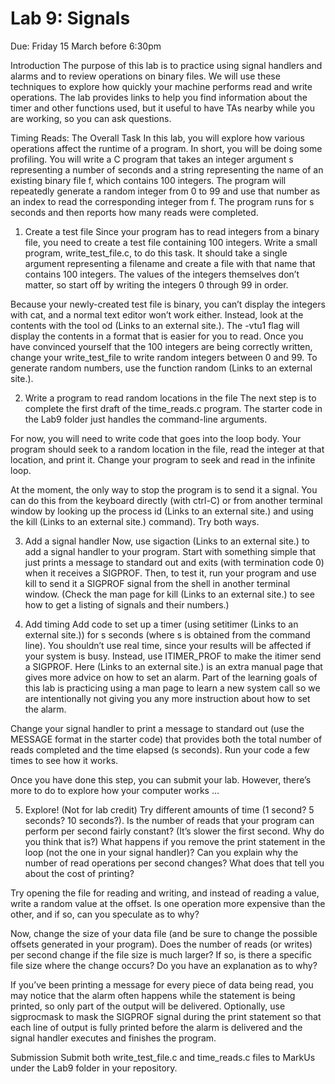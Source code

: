# Lab 9: Signals
Due: Friday 15 March before 6:30pm

Introduction
The purpose of this lab is to practice using signal handlers and alarms and to review operations on binary files. We will use these techniques to explore how quickly your machine performs read and write operations. The lab provides links to help you find information about the timer and other functions used, but it useful to have TAs nearby while you are working, so you can ask questions.

Timing Reads: The Overall Task
In this lab, you will explore how various operations affect the runtime of a program. In short, you will be doing some profiling. You will write a C program that takes an integer argument s representing a number of seconds and a string representing the name of an existing binary file f, which contains 100 integers. The program will repeatedly generate a random integer from 0 to 99 and use that number as an index to read the corresponding integer from f. The program runs for s seconds and then reports how many reads were completed.

1. Create a test file
Since your program has to read integers from a binary file, you need to create a test file containing 100 integers. Write a small program, write_test_file.c, to do this task. It should take a single argument representing a filename and create a file with that name that contains 100 integers. The values of the integers themselves don’t matter, so start off by writing the integers 0 through 99 in order.

Because your newly-created test file is binary, you can’t display the integers with cat, and a normal text editor won’t work either. Instead, look at the contents with the tool od (Links to an external site.). The -vtu1 flag will display the contents in a format that is easier for you to read. Once you have convinced yourself that the 100 integers are being correctly written, change your write_test_file to write random integers between 0 and 99. To generate random numbers, use the function random (Links to an external site.).

2. Write a program to read random locations in the file
The next step is to complete the first draft of the time_reads.c program. The starter code in the Lab9 folder just handles the command-line arguments.

For now, you will need to write code that goes into the loop body. Your program should seek to a random location in the file, read the integer at that location, and print it. Change your program to seek and read in the infinite loop.

At the moment, the only way to stop the program is to send it a signal. You can do this from the keyboard directly (with ctrl-C) or from another terminal window by looking up the process id (Links to an external site.) and using the kill (Links to an external site.) command). Try both ways.

3. Add a signal handler
Now, use sigaction (Links to an external site.) to add a signal handler to your program. Start with something simple that just prints a message to standard out and exits (with termination code 0) when it receives a SIGPROF. Then, to test it, run your program and use kill to send it a SIGPROF signal from the shell in another terminal window. (Check the man page for kill (Links to an external site.) to see how to get a listing of signals and their numbers.)

4. Add timing
Add code to set up a timer (using setitimer (Links to an external site.)) for s seconds (where s is obtained from the command line). You shouldn’t use real time, since your results will be affected if your system is busy. Instead, use ITIMER_PROF to make the itimer send a SIGPROF. Here (Links to an external site.) is an extra manual page that gives more advice on how to set an alarm. Part of the learning goals of this lab is practicing using a man page to learn a new system call so we are intentionally not giving you any more instruction about how to set the alarm.

Change your signal handler to print a message to standard out (use the MESSAGE format in the starter code) that provides both the total number of reads completed and the time elapsed (s seconds). Run your code a few times to see how it works.

Once you have done this step, you can submit your lab. However, there’s more to do to explore how your computer works …

5. Explore! (Not for lab credit)
Try different amounts of time (1 second? 5 seconds? 10 seconds?). Is the number of reads that your program can perform per second fairly constant? (It’s slower the first second. Why do you think that is?) What happens if you remove the print statement in the loop (not the one in your signal handler)? Can you explain why the number of read operations per second changes? What does that tell you about the cost of printing?

Try opening the file for reading and writing, and instead of reading a value, write a random value at the offset. Is one operation more expensive than the other, and if so, can you speculate as to why?

Now, change the size of your data file (and be sure to change the possible offsets generated in your program). Does the number of reads (or writes) per second change if the file size is much larger? If so, is there a specific file size where the change occurs? Do you have an explanation as to why?

If you’ve been printing a message for every piece of data being read, you may notice that the alarm often happens while the statement is being printed, so only part of the output will be delivered. Optionally, use sigprocmask to mask the SIGPROF signal during the print statement so that each line of output is fully printed before the alarm is delivered and the signal handler executes and finishes the program.

Submission
Submit both write_test_file.c and time_reads.c files to MarkUs under the Lab9 folder in your repository.
